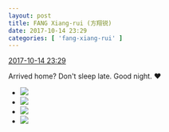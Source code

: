 ```yaml
---
layout: post
title: FANG Xiang-rui (方翔锐)
date: 2017-10-14 23:29
categories: [ 'fang-xiang-rui' ]
---
```


<div class="weibo-info">
  <a href="http://weibo.com/6117583008/FqobkigwF">2017-10-14 23:29</a>
</div>

Arrived home? Don't sleep late. Good night. :heart:

<!-- more -->

<ul class="weibo-pic-list-2">
  <li class="weibo-pic">
    <a href="https://wx1.sinaimg.cn/mw690/006G0KNGgy1fki6z5ldhjj31hr1zku0y.jpg"><img src="https://wx1.sinaimg.cn/thumb150/006G0KNGgy1fki6z5ldhjj31hr1zku0y.jpg" /></a>
  </li>
  <li class="weibo-pic">
    <a href="https://wx1.sinaimg.cn/mw690/006G0KNGgy1fki6z2morij31zk1hru0y.jpg"><img src="https://wx1.sinaimg.cn/thumb150/006G0KNGgy1fki6z2morij31zk1hru0y.jpg" /></a>
  </li>
  <li class="weibo-pic">
    <a href="https://wx1.sinaimg.cn/mw690/006G0KNGgy1fki6z8pi33j31zk1hrqv6.jpg"><img src="https://wx1.sinaimg.cn/thumb150/006G0KNGgy1fki6z8pi33j31zk1hrqv6.jpg" /></a>
  </li>
  <li class="weibo-pic">
    <a href="https://wx4.sinaimg.cn/mw690/006G0KNGgy1fki6zdcmkzj31zk1hr1kz.jpg"><img src="https://wx4.sinaimg.cn/thumb150/006G0KNGgy1fki6zdcmkzj31zk1hr1kz.jpg" /></a>
  </li>
</ul>
